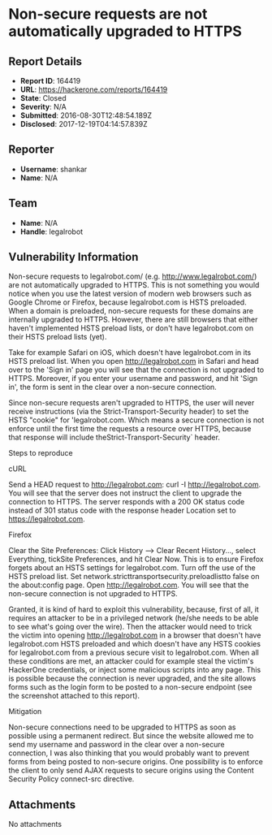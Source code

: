 # Non-secure requests are not automatically upgraded to HTTPS

## Report Details
- **Report ID**: 164419
- **URL**: https://hackerone.com/reports/164419
- **State**: Closed
- **Severity**: N/A
- **Submitted**: 2016-08-30T12:48:54.189Z
- **Disclosed**: 2017-12-19T04:14:57.839Z

## Reporter
- **Username**: shankar
- **Name**: N/A

## Team
- **Name**: N/A
- **Handle**: legalrobot

## Vulnerability Information
Non-secure requests to legalrobot.com/ (e.g. http://www.legalrobot.com/) are not automatically upgraded to HTTPS. This is not something you would notice when you use the latest version of modern web browsers such as Google Chrome or Firefox, because legalrobot.com is HSTS preloaded. When a domain is preloaded, non-secure requests for these domains are internally upgraded to HTTPS. However, there are still browsers that either haven't implemented HSTS preload lists, or don't have legalrobot.com on their HSTS preload lists (yet).

Take for example Safari on iOS, which doesn't have legalrobot.com in its HSTS preload list. When you open http://legalrobot.com in Safari and head over to the 'Sign in' page you will see that the connection is not upgraded to HTTPS. Moreover, if you enter your username and password, and hit 'Sign in', the form is sent in the clear over a non-secure connection.

Since non-secure requests aren't upgraded to HTTPS, the user will never receive instructions (via the Strict-Transport-Security header) to set the HSTS "cookie" for 'legalrobot.com. Which means a secure connection is not enforce until the first time the requests a resource over HTTPS, because that response will include theStrict-Transport-Security` header.

Steps to reproduce

cURL

Send a HEAD request to http://legalrobot.com: curl -I http://legalrobot.com.
You will see that the server does not instruct the client to upgrade the connection to HTTPS. The server responds with a 200 OK status code instead of 301 status code with the response header Location set to https://legalrobot.com.

Firefox

Clear the Site Preferences: Click History --> Clear Recent History..., select Everything, tickSite Preferences, and hit Clear Now. This is to ensure Firefox forgets about an HSTS settings for legalrobot.com.
Turn off the use of the HSTS preload list. Set network.stricttransportsecurity.preloadlistto false on the about:config page.
Open http://legalrobot.com.
You will see that the non-secure connection is not upgraded to HTTPS.

Granted, it is kind of hard to exploit this vulnerability, because, first of all, it requires an attacker to be in a privileged network (he/she needs to be able to see what's going over the wire). Then the attacker would need to trick the victim into opening http://legalrobot.com in a browser that doesn't have legalrobot.com HSTS preloaded and which doesn't have any HSTS cookies for legalrobot.com from a previous secure visit to legalrobot.com. When all these conditions are met, an attacker could for example steal the victim's HackerOne credentials, or inject some malicious scripts into any page. This is possible because the connection is never upgraded, and the site allows forms such as the login form to be posted to a non-secure endpoint (see the screenshot attached to this report).

Mitigation

Non-secure connections need to be upgraded to HTTPS as soon as possible using a permanent redirect. But since the website allowed me to send my username and password in the clear over a non-secure connection, I was also thinking that you would probably want to prevent forms from being posted to non-secure origins. One possibility is to enforce the client to only send AJAX requests to secure origins using the Content Security Policy connect-src directive.

## Attachments
No attachments
